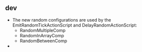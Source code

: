 ## dev

* The new random configurations are used by the EmitRandomTickActionScript and DelayRandomActionScript: 
    - RandomMultipleComp
    - RandomInArrayComp
    - RandomBetweenComp
* 